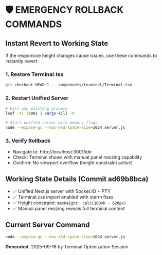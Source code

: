 # 🛡️ EMERGENCY ROLLBACK COMMANDS

## Instant Revert to Working State

If the responsive height changes cause issues, use these commands to instantly revert:

### 1. Restore Terminal.tsx
```bash
git checkout HEAD~1 -- components/terminal/Terminal.tsx
```

### 2. Restart Unified Server
```bash
# Kill any existing process
lsof -ti :3001 | xargs kill -9

# Start unified server with memory flags
node --expose-gc --max-old-space-size=1024 server.js
```

### 3. Verify Rollback
- Navigate to: http://localhost:3001/ide
- Check: Terminal shows with manual panel resizing capability
- Confirm: No viewport overflow (height constraint active)

## Working State Details (Commit ad69b8bca)
- ✅ Unified Next.js server with Socket.IO + PTY
- ✅ Terminal.css import enabled with xterm fixes
- ✅ Height constraint: `maxHeight: calc(100vh - 620px)`
- ✅ Manual panel resizing reveals full terminal content

## Current Server Command
```bash
node --expose-gc --max-old-space-size=1024 server.js
```

**Generated**: 2025-09-16 by Terminal Optimization Session